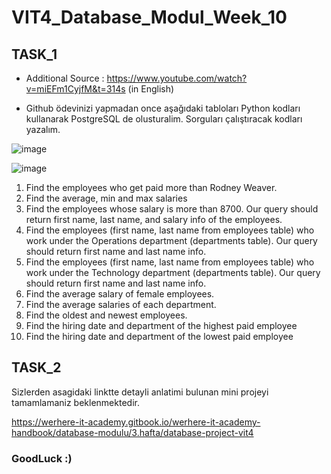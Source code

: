 # VIT4_Database_Modul_Week_10

## TASK_1

- Additional Source : https://www.youtube.com/watch?v=miEFm1CyjfM&t=314s (in English)
* Github ödevinizi yapmadan once aşağıdaki tabloları Python kodları kullanarak PostgreSQL de olusturalim. Sorguları çalıştıracak kodları yazalım.

![image](https://github.com/werhereitacademy/VIT4_Database_Modul_Week_10/assets/48917695/918d0a23-0186-4fb4-9ca5-cb1e83bda3ab)
  
![image](https://github.com/werhereitacademy/VIT4_Database_Modul_Week_10/assets/48917695/1a4f719f-fb72-4d0e-bdcb-9d54cbb183d7)

1. Find the employees who get paid more than Rodney Weaver.
2. Find the average, min and max salaries
3. Find the employees whose salary is more than 8700. Our query should return first name, last name, and salary info of the employees.
4. Find the employees (first name, last name from employees table) who work under the Operations department (departments table). Our query should return first name and last name info.
5. Find the employees (first name, last name from employees table) who work under the Technology department (departments table). Our query should return first name and last name info.
6. Find the average salary of female employees. 
7. Find the average salaries of each department.
8. Find the oldest and newest employees. 
9. Find the hiring date and department of the highest paid employee
10. Find the hiring date and department of the lowest paid employee

## TASK_2

Sizlerden asagidaki linktte detayli anlatimi bulunan mini projeyi tamamlamaniz beklenmektedir.

https://werhere-it-academy.gitbook.io/werhere-it-academy-handbook/database-modulu/3.hafta/database-project-vit4


### GoodLuck :)
